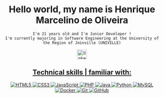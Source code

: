 <div align="center">

  # Hello world, my name is Henrique Marcelino de Oliveira
    I'm 21 years old and I'm Junior Developer !
    I'm currently majoring in Software Engineering at the University of the Region of Joinville (UNIVILLE)

<p align="center">
    
        
 </a>
    <a href="https://linkedin.com/in/henriqoliveira">
        <img 
            alt="linkedin" 
            title="Vizualiza"
            src = https://upload.wikimedia.org/wikipedia/commons/thumb/c/ca/LinkedIn_logo_initials.png/600px-LinkedIn_logo_initials.png
            width= 30px
    </a>
    
    
</p>

  ## Technical skills | familiar with:

  ![HTML5](https://img.shields.io/badge/html5-%23E34F26.svg?style=for-the-badge&logo=html5&logoColor=white)
  ![CSS3](https://img.shields.io/badge/css3-%231572B6.svg?style=for-the-badge&logo=css3&logoColor=white)
  ![JavaScript](https://img.shields.io/badge/javascript-%23323330.svg?style=for-the-badge&logo=javascript&logoColor=%23F7DF1E)
  ![PHP](https://img.shields.io/badge/php-%23777BB4.svg?style=for-the-badge&logo=php&logoColor=white)
  ![Java](https://img.shields.io/badge/java-%23ED8B00.svg?style=for-the-badge&logo=openjdk&logoColor=white)
  ![Python](https://img.shields.io/badge/python-3670A0?style=for-the-badge&logo=python&logoColor=ffdd54)
  ![MySQL](https://img.shields.io/badge/mysql-4479A1.svg?style=for-the-badge&logo=mysql&logoColor=white)
  ![Docker](https://img.shields.io/badge/docker-%230db7ed.svg?style=for-the-badge&logo=docker&logoColor=white)
  ![Git](https://img.shields.io/badge/git-%23F05033.svg?style=for-the-badge&logo=git&logoColor=white)
  ![GitHub](https://img.shields.io/badge/github-%23121011.svg?style=for-the-badge&logo=github&logoColor=white)
 </div>
 



